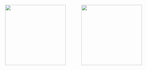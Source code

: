 <p style="display: flex; justify-content: space-around;">
  <img src="https://github-readme-stats.vercel.app/api?username=imamrdn&show_icons=true&theme=dark" width="200" height="200" style="object-fit: cover;"/>
  <img src="https://github-readme-stats.vercel.app/api/top-langs/?username=imamrdn&layout=compact&theme=dark" width="200" height="200" style="object-fit: cover;"/>
</p>

